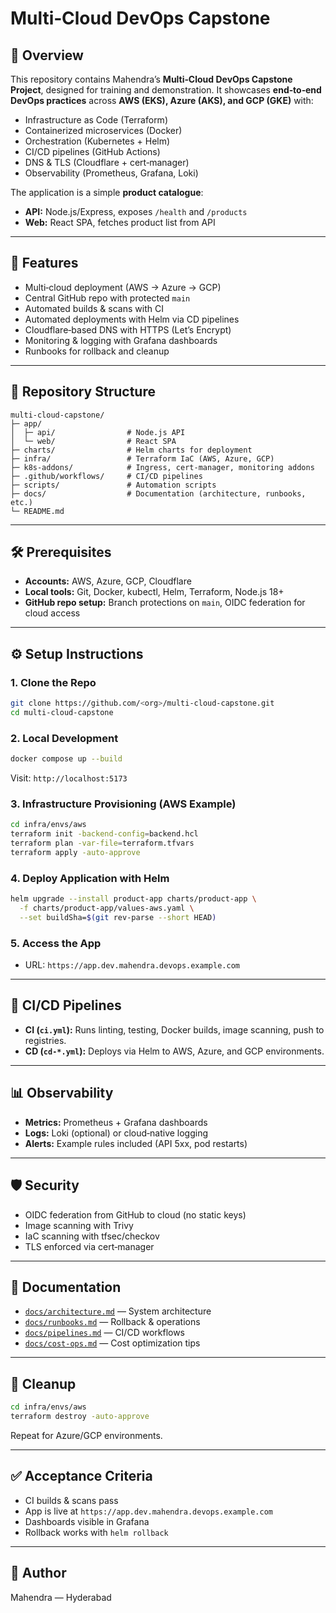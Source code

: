 # Multi‑Cloud DevOps Capstone

## 📌 Overview

This repository contains Mahendra’s **Multi‑Cloud DevOps Capstone Project**, designed for training and demonstration. It showcases **end‑to‑end DevOps practices** across **AWS (EKS), Azure (AKS), and GCP (GKE)** with:

* Infrastructure as Code (Terraform)
* Containerized microservices (Docker)
* Orchestration (Kubernetes + Helm)
* CI/CD pipelines (GitHub Actions)
* DNS & TLS (Cloudflare + cert‑manager)
* Observability (Prometheus, Grafana, Loki)

The application is a simple **product catalogue**:

* **API:** Node.js/Express, exposes `/health` and `/products`
* **Web:** React SPA, fetches product list from API

---

## 🚀 Features

* Multi‑cloud deployment (AWS → Azure → GCP)
* Central GitHub repo with protected `main`
* Automated builds & scans with CI
* Automated deployments with Helm via CD pipelines
* Cloudflare‑based DNS with HTTPS (Let’s Encrypt)
* Monitoring & logging with Grafana dashboards
* Runbooks for rollback and cleanup

---

## 📂 Repository Structure

```text
multi-cloud-capstone/
├─ app/
│  ├─ api/                # Node.js API
│  └─ web/                # React SPA
├─ charts/                # Helm charts for deployment
├─ infra/                 # Terraform IaC (AWS, Azure, GCP)
├─ k8s-addons/            # Ingress, cert-manager, monitoring addons
├─ .github/workflows/     # CI/CD pipelines
├─ scripts/               # Automation scripts
├─ docs/                  # Documentation (architecture, runbooks, etc.)
└─ README.md
```

---

## 🛠️ Prerequisites

* **Accounts:** AWS, Azure, GCP, Cloudflare
* **Local tools:** Git, Docker, kubectl, Helm, Terraform, Node.js 18+
* **GitHub repo setup:** Branch protections on `main`, OIDC federation for cloud access

---

## ⚙️ Setup Instructions

### 1. Clone the Repo

```bash
git clone https://github.com/<org>/multi-cloud-capstone.git
cd multi-cloud-capstone
```

### 2. Local Development

```bash
docker compose up --build
```

Visit: `http://localhost:5173`

### 3. Infrastructure Provisioning (AWS Example)

```bash
cd infra/envs/aws
terraform init -backend-config=backend.hcl
terraform plan -var-file=terraform.tfvars
terraform apply -auto-approve
```

### 4. Deploy Application with Helm

```bash
helm upgrade --install product-app charts/product-app \
  -f charts/product-app/values-aws.yaml \
  --set buildSha=$(git rev-parse --short HEAD)
```

### 5. Access the App

* URL: `https://app.dev.mahendra.devops.example.com`

---

## 🔄 CI/CD Pipelines

* **CI (`ci.yml`):** Runs linting, testing, Docker builds, image scanning, push to registries.
* **CD (`cd-*.yml`):** Deploys via Helm to AWS, Azure, and GCP environments.

---

## 📊 Observability

* **Metrics:** Prometheus + Grafana dashboards
* **Logs:** Loki (optional) or cloud‑native logging
* **Alerts:** Example rules included (API 5xx, pod restarts)

---

## 🛡️ Security

* OIDC federation from GitHub to cloud (no static keys)
* Image scanning with Trivy
* IaC scanning with tfsec/checkov
* TLS enforced via cert‑manager

---

## 📘 Documentation

* [`docs/architecture.md`](docs/architecture.md) — System architecture
* [`docs/runbooks.md`](docs/runbooks.md) — Rollback & operations
* [`docs/pipelines.md`](docs/pipelines.md) — CI/CD workflows
* [`docs/cost-ops.md`](docs/cost-ops.md) — Cost optimization tips

---

## 🧹 Cleanup

```bash
cd infra/envs/aws
terraform destroy -auto-approve
```

Repeat for Azure/GCP environments.

---

## ✅ Acceptance Criteria

* CI builds & scans pass
* App is live at `https://app.dev.mahendra.devops.example.com`
* Dashboards visible in Grafana
* Rollback works with `helm rollback`

---

## 👤 Author

Mahendra — Hyderabad
